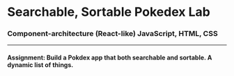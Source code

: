 # Searchable, Sortable Pokedex Lab

### Component-architecture (React-like) JavaScript, HTML, CSS

___

#### Assignment: Build a Pokdex app that both searchable and sortable. A dynamic list of things. 
